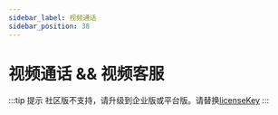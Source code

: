 ```yaml
---
sidebar_label: 视频通话
sidebar_position: 38
---
```


# 视频通话 && 视频客服

:::tip 提示
社区版不支持，请升级到企业版或平台版。请替换[licenseKey](../development/license.md)
:::
